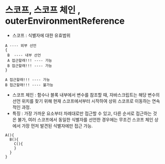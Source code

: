 # 스코프, 스코프 체인 , outerEnvironmentReference
- 스코프 : 식별자에 대한 유효범위
```
A ---- 외부 선언
{
 B  ---- 내부 선언
 A 접근할래!!! ---- 가능
 B 접근할래!!! ---- 가능
}

A 접근할래!!! ---- 가능
B 접근할래!!! ---- 불가능
```
- 스코프 체인 : 함수나 블록 내부에서 변수를 참조할 때, 자바스크립트는 해당 변수의 선언 위치를 찾기 위해 현재 스코프에서부터 시작하여 상위 스코프로 이동하는 연속적인 과정.
- 특징 : 가장 가까운 요소부터 차례대로만 접근할 수 있고, 다른 순서로 접근하는 것은 불가, 여러 스코프에서 동일한 식별자를 선언한 경우에는 무조건 스코프 체인 상에서 가장 먼저 발견된 식별자에만 접근 가능.
```
A(){
  B(){
    C(){
    }
  }
}


```
